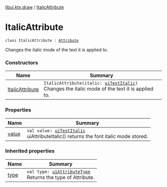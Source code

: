 [libui.ktx.draw](../README.md) / [ItalicAttribute](README.md)

# ItalicAttribute

`class ItalicAttribute : `[`Attribute`](../-attribute/README.md)

Changes the italic mode of the text it is applied to.

### Constructors

| Name | Summary |
|---|---|
| [ItalicAttribute](-italic-attribute.md) | `ItalicAttribute(italic: `[`uiTextItalic`](../../libui/ui-text-italic.md)`)`<br>Changes the italic mode of the text it is applied to. |

### Properties

| Name | Summary |
|---|---|
| [value](value.md) | `val value: `[`uiTextItalic`](../../libui/ui-text-italic.md)<br>uiAttributeItalic() returns the font italic mode stored. |

### Inherited properties

| Name | Summary |
|---|---|
| [type](../-attribute/type.md) | `val type: `[`uiAttributeType`](../../libui/ui-attribute-type.md)<br>Returns the type of Attribute. |
